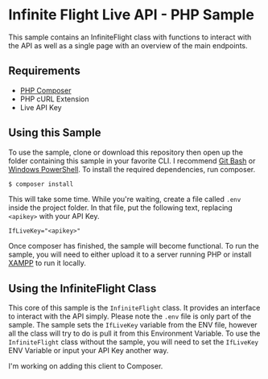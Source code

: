 # Infinite Flight Live API - PHP Sample

This sample contains an InfiniteFlight class with functions to interact with the API as well as a single page with an overview of the main endpoints.

## Requirements

- [PHP Composer](https://getcomposer.org/)
- PHP cURL Extension
- Live API Key

## Using this Sample

To use the sample, clone or download this repository then open up the folder containing this sample in your favorite CLI. I recommend [Git Bash](https://gitforwindows.org/) or [Windows PowerShell](https://microsoft.com/PowerShell). To install the required dependencies, run composer.

```bash
$ composer install
```

This will take some time. While you're waiting, create a file called `.env` inside the project folder. In that file, put the following text, replacing `<apikey>` with your API Key.

```
IfLiveKey="<apikey>"
```

Once composer has finished, the sample will become functional. To run the sample, you will need to either upload it to a server running PHP or install [XAMPP](https://www.apachefriends.org/index.html) to run it locally.

## Using the InfiniteFlight Class

This core of this sample is the `InfiniteFlight` class. It provides an interface to interact with the API simply. Please note the `.env` file is only part of the sample. The sample sets the `IfLiveKey` variable from the ENV file, however all the class will try to do is pull it from this Environment Variable. To use the `InfiniteFlight` class without the sample, you will need to set the `IfLiveKey` ENV Variable or input your API Key another way.

I'm working on adding this client to Composer.